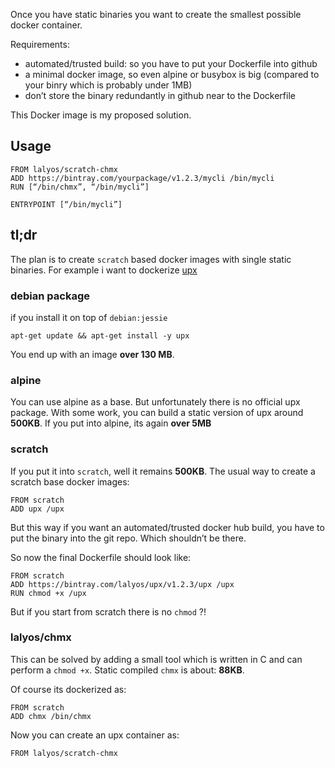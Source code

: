Once you have static binaries you want to create the smallest possible docker container.

Requirements:
- automated/trusted build: so you have to put your Dockerfile into github
- a minimal docker image, so even alpine or busybox is big (compared to your binry which is probably under 1MB)
- don’t store the binary redundantly in github near to the Dockerfile

This Docker image is my proposed solution.

## Usage

```
FROM lalyos/scratch-chmx
ADD https://bintray.com/yourpackage/v1.2.3/mycli /bin/mycli
RUN [“/bin/chmx”, “/bin/mycli”]

ENTRYPOINT [“/bin/mycli”]
```

## tl;dr

The plan is to create `scratch` based docker images with single static binaries.
For example i want to dockerize [upx](http://upx.sourceforge.net)

### debian package

if you install it on top of `debian:jessie`

```
apt-get update && apt-get install -y upx
```
You end up with an image **over 130 MB**. 

### alpine

You can use alpine as a base. But unfortunately there is no official upx
package. With some work, you can build a static version of upx around **500KB**. 
If you put into alpine, its again **over 5MB**

### scratch

If you put it into `scratch`, well it remains **500KB**. The usual way to create
a scratch base docker images:

```
FROM scratch
ADD upx /upx
```

But this way if you want an automated/trusted docker hub build, you have to 
put the binary into the git repo. Which shouldn’t be there.

So now the final Dockerfile should look like:

```
FROM scratch
ADD https://bintray.com/lalyos/upx/v1.2.3/upx /upx
RUN chmod +x /upx
```

But if you start from scratch there is no `chmod` ?! 

### lalyos/chmx

This can be solved by adding a small tool which is
written in C and can perform a `chmod +x`. Static compiled `chmx`
is about: **88KB**. 

Of course its dockerized as:
```
FROM scratch
ADD chmx /bin/chmx
```

Now you can create an upx container as:

```
FROM lalyos/scratch-chmx

```

